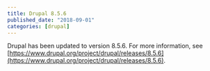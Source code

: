 ```yaml
---
title: Drupal 8.5.6
published_date: "2018-09-01"
categories: [drupal]
---
```

Drupal has been updated to version 8.5.6. For more information, see [https://www.drupal.org/project/drupal/releases/8.5.6](https://www.drupal.org/project/drupal/releases/8.5.6).
